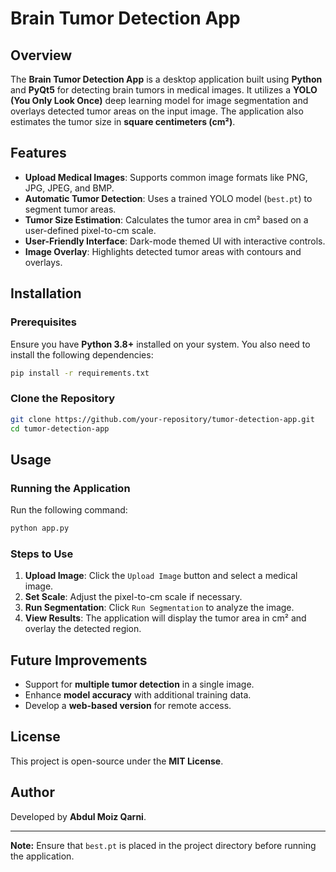 # Brain Tumor Detection App

## Overview
The **Brain Tumor Detection App** is a desktop application built using **Python** and **PyQt5** for detecting brain tumors in medical images. It utilizes a **YOLO (You Only Look Once)** deep learning model for image segmentation and overlays detected tumor areas on the input image. The application also estimates the tumor size in **square centimeters (cm²)**.

## Features
- **Upload Medical Images**: Supports common image formats like PNG, JPG, JPEG, and BMP.
- **Automatic Tumor Detection**: Uses a trained YOLO model (`best.pt`) to segment tumor areas.
- **Tumor Size Estimation**: Calculates the tumor area in cm² based on a user-defined pixel-to-cm scale.
- **User-Friendly Interface**: Dark-mode themed UI with interactive controls.
- **Image Overlay**: Highlights detected tumor areas with contours and overlays.

## Installation
### Prerequisites
Ensure you have **Python 3.8+** installed on your system. You also need to install the following dependencies:

```bash
pip install -r requirements.txt
```

### Clone the Repository
```bash
git clone https://github.com/your-repository/tumor-detection-app.git
cd tumor-detection-app
```

## Usage
### Running the Application
Run the following command:
```bash
python app.py
```

### Steps to Use
1. **Upload Image**: Click the `Upload Image` button and select a medical image.
2. **Set Scale**: Adjust the pixel-to-cm scale if necessary.
3. **Run Segmentation**: Click `Run Segmentation` to analyze the image.
4. **View Results**: The application will display the tumor area in cm² and overlay the detected region.

## Future Improvements
- Support for **multiple tumor detection** in a single image.
- Enhance **model accuracy** with additional training data.
- Develop a **web-based version** for remote access.

## License
This project is open-source under the **MIT License**.

## Author
Developed by **Abdul Moiz Qarni**.

---
**Note:** Ensure that `best.pt` is placed in the project directory before running the application.

